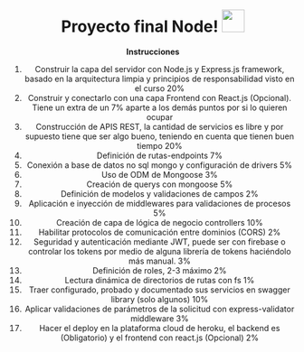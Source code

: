 <div align="center">

  # Proyecto final Node! <img src="https://user-images.githubusercontent.com/69127196/134607262-81c070d6-e5a8-4ae0-9c6d-cda2b6a272af.png" height="40" width="40" >

<strong>Instrucciones</strong>
1) Construir la capa del servidor con Node.js y Express.js framework, basado en la arquitectura limpia y principios de responsabilidad visto en el curso 20%
2) Construir y conectarlo con una capa Frontend con React.js (Opcional). Tiene un extra de un 7%  aparte a los demás puntos por si lo quieren ocupar
3) Construcción de APIS REST, la cantidad de servicios es libre y por supuesto tiene que ser algo bueno, teniendo en cuenta que tienen buen tiempo 20%
4) Definición de rutas-endpoints 7%
5) Conexión a base de datos no sql mongo y configuración de drivers 5%
6) Uso de ODM de Mongoose 3%
7) Creación de querys con mongoose 5%
9) Definición de modelos y validaciones de campos 2%
10) Aplicación e inyección de middlewares para validaciones de procesos 5%
11) Creación de capa de lógica de negocio controllers 10%
12) Habilitar protocolos de comunicación entre dominios (CORS) 2%
13) Seguridad y autenticación mediante JWT, puede ser con firebase o controlar los tokens por medio de alguna librería de tokens haciéndolo más manual. 3%
14) Definición de roles, 2-3 máximo 2%
15) Lectura dinámica de directorios de rutas con fs 1%
16) Traer configurado, probado y documentado sus servicios en swagger library (solo algunos) 10%
17) Aplicar validaciones de parámetros de la solicitud con express-validator middleware 3%
18) Hacer el deploy en la plataforma cloud de heroku, el backend es (Obligatorio) y el frontend con react.js (Opcional) 2%

</div>

